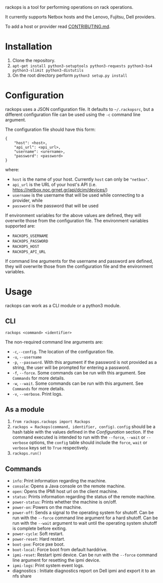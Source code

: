 rackops is a tool for performing operations on rack operations.

It currently supports Netbox hosts and the Lenovo, Fujitsu, Dell providers.

To add a host or provider read [CONTRIBUTING.md](docs/CONTRIBUTING.md).

Installation
============

1. Clone the repository.
2. `apt-get install python3-setuptools python3-requests python3-bs4
   python3-slimit python3-distutils`
3. On the root directory perform `python3 setup.py install`

Configuration
=============

rackops uses a JSON configuration file.
It defaults to `~/.rackopsrc`, but a different configuration file
can be used using the `-c` command line argument.

The configuration file should have this form:
```
{
    "host": <host>,
    "api_url": <api_url>,
    "username": <urername>,
    "password": <password>
}
```

where:
- `host` is the name of your host. Currently `host` can only be `"netbox"`.
- `api_url` is the URL of your host's API (i.e.
  https://netbox.noc.grnet.gr/api/dcim/devices/)
- `username` is the username that will be used while connecting to a provider,
  while
- `password` is the password that will be used

If environment variables for the above values are defined, they will overwrite
those from the configuration file. The environment variables supported are:

- `RACKOPS_USERNAME`
- `RACKOPS_PASSWORD`
- `RACKOPS_HOST`
- `RACKOPS_API_URL`

If command line arguments for the username and password are defined, they will overwrite
those from the configuration file and the environment variables.

Usage
=====

rackops can work as a CLI module or a python3 module.


CLI
---

`rackops <command> <identifier>`

The non-required command line arguments are:

- `-c`,`--config`. The location of the configuration file.
- `-u`, `--username`
- `-p`, `--password`. With this argument if the password is not provided as a string,
    the user will be prompted for entering a password.
- `-f`, `--force`. Some commands can be run with this argument. See `Commands`
  for more details.
- `-w`, `--wait`. Some commands can be run with this argument. See `Commands`
  for more details.
- `-v`, `--verbose`. Print logs.


As a module
-----------

1. `from rackops.rackops import Rackops`
2. `rackops = Rackops(command, identifier, config)`. `config` should be a hash
   table with the values defined in the *Configuration* section. If the command
   executed is intended to run with the `--force`, `--wait` or `--verbose` options,
   the `config` table should include the `force`, `wait` or `verbose` keys set
   to `True` respectively.
3. `rackops.run()`

Commands
--------

- `info`: Print information regarding the machine.
- `console`: Opens a Java console on the remote machine.
- `open`: Opens the IPMI host url on the client machine.
- `status`: Prints information regarding the status of the remote machine.
- `power-status`: Prints whether the machine is on/off.
- `power-on`: Powers on the machine.
- `power-off`: Sends a signal to the operating system for shutoff.
    Can be run with the `--force` command line argument for a hard shutoff.
    Can be run with the `--wait` argument to wait until the operating system
    shutoff is complete before exiting.
- `power-cycle`: Soft restart.
- `power-reset`: Hard restart.
- `boot-pxe`: Force pxe boot.
- `boot-local`: Force boot from default harddrive.
- `ipmi-reset`: Restart ipmi device. Can be run with the `--force` command line
  argument for resetting the ipmi device.
- `ipmi-logs`: Print system event logs.
- diagnostics : Initiate diagnostics report on Dell ipmi and export it to an
    nfs share
